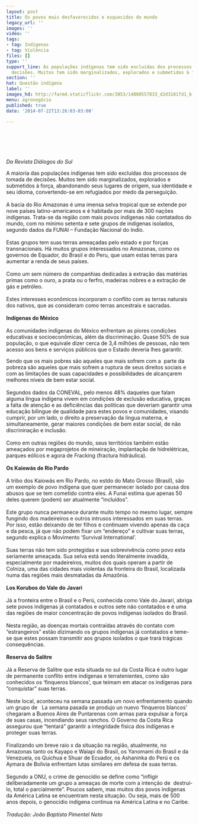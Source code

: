 ```yaml
---
layout: post
title: Os povos mais desfavorecidos e esquecidos do mundo
legacy_url: ''
images: ''
video: ''
tags:
- tag: Indígenas
- tag: Violência
files: []
type: ''
support_line: As populações indígenas tem sido excluídas dos processos de tomada de
  decisões. Muitos tem sido marginalizados, explorados e submetidos à força.
section: ''
hat: Questão indígena
label: ''
images_hd: http://farm4.staticflickr.com/3853/14880557833_d2d3181fd1_b.jpg
menu: agronegócio
published: true
date: '2014-07-22T13:28:03-03:00'

---
```

<h1>&nbsp;</h1>

<p><em>Da&nbsp;Revista Di&aacute;logos do Sul</em></p>

<p>A maioria das popula&ccedil;&otilde;es ind&iacute;genas tem sido exclu&iacute;das dos processos de tomada de decis&otilde;es. Muitos tem sido marginalizados, explorados e submetidos &agrave; for&ccedil;a, abandonando seus lugares de origem, sua identidade e seu idioma, convertendo-se em refugiados por medo da persegui&ccedil;&atilde;o.<br />
<br />
A bacia do Rio Amazonas &eacute; uma imensa selva tropical que se extende por nove pa&iacute;ses latino-americanos e &eacute; habitada por mais de 300 na&ccedil;&otilde;es ind&iacute;genas. Trata-se da regi&atilde;o com mais povos ind&iacute;genas n&atilde;o contatados do mundo, com no m&iacute;nimo setenta e sete grupos de ind&iacute;genas isolados, segundo dados da FUNAI &ndash; Funda&ccedil;&atilde;o Nacional do Ind&iacute;o.<br />
<br />
Estas grupos tem suas terras amea&ccedil;adas pelo estado e por for&ccedil;as transnacionais. H&aacute; muitos grupos interessados no Amazonas, como os governos de Equador, do Brasil e do Peru, que usam estas terras para aumentar a renda de seus pa&iacute;ses.<br />
<br />
Como um sem n&uacute;mero de companhias dedicadas &agrave; extra&ccedil;&atilde;o das mat&eacute;rias primas como o ouro, a prata ou o ferfro, madeiras nobres e a extra&ccedil;&atilde;o de g&aacute;s e petr&oacute;leo.<br />
<br />
Estes interesses econ&ocirc;micos incorporam o conflito com as terras naturais dos nativos, que as consideram como terras ancestrais e sacradas.<br />
<br />
<strong>Ind&iacute;genas do M&eacute;xico</strong><br />
<br />
As comunidades ind&iacute;genas do M&eacute;xico enfrentam as piores condi&ccedil;&otilde;es educativas e socioecon&ocirc;micas, al&eacute;m da discrimina&ccedil;&atilde;o. Quase 50% de sua popula&ccedil;&atilde;o, o que equivale dizer cerca de 3,4 milh&otilde;es de pessoas, n&atilde;o tem acesso aos bens e servi&ccedil;os p&uacute;blicos que o Estado deveria lhes garantir.</p>

<p>Sendo que os mais pobres s&atilde;o aqueles que mais sofrem com a&nbsp; parte da pobreza s&atilde;o aqueles que mais sofrem a ruptura de seus direitos sociais e com as limita&ccedil;&otilde;es de suas capacidades e possibilidades de alcan&ccedil;arem melhores n&iacute;veis de bem estar social.<br />
<br />
Segundos dados da CONEVAL, pelo menos 48% daqueles que falam alguma l&iacute;ngua ind&iacute;gena vivem em condi&ccedil;&otilde;es de exclus&atilde;o educativa, gra&ccedil;as a falta de aten&ccedil;&atilde;o e as defici&ecirc;ncias das pol&iacute;ticas que deveriam garantir uma educa&ccedil;&atilde;o b&iacute;lingue de qualidade para estes povos e comunidades, visando cumprir, por um lado, o direito a preserva&ccedil;&atilde;o da l&iacute;ngua materna, e simultaneamente, gerar maiores condi&ccedil;&otilde;es de bem estar social, de n&atilde;o discrinina&ccedil;&atilde;o e inclus&atilde;o.<br />
<br />
Como em outras regi&otilde;es do mundo, seus territ&oacute;rios tamb&eacute;m est&atilde;o amea&ccedil;ados por megaprojetos de mineira&ccedil;&atilde;o, implanta&ccedil;&atilde;o de hidrel&eacute;tricas, parques e&oacute;licos e agora de Fracking (fractura hidr&aacute;ulica).&nbsp;&nbsp;<br />
<br />
<strong>Os Kaiow&aacute;s de Rio Pardo</strong><br />
<br />
A tribo dos Kaiow&aacute;s em Rio Pardo, no estdo do Mato Grosso (Brasil), s&atilde;o um exemplo de povo ind&iacute;gena que quer permanecer isolado por causa dos abusos que se tem cometido contra eles. A Funai estima que apenas 50 deles querem (podem) ser atualmente &ldquo;inclu&iacute;dos&rdquo;.<br />
<br />
Este grupo nunca permanece durante muito tempo no mesmo lugar, sempre fungindo dos madeireiros e outros intrusos interessados em suas terras. Por isso, est&atilde;o deixando de ter filhos e continuam vivendo apenas da ca&ccedil;a e da pesca, j&aacute; que n&atilde;o podem fixar um &ldquo;endere&ccedil;o&rdquo; e cultivar suas terras, segundo explica o Movimento &lsquo;Survival International&rsquo;.<br />
<br />
Suas terras n&atilde;o tem sido protegidas e sua sobreviv&ecirc;ncia como povo esta seriamente amea&ccedil;ada. Sua selva est&aacute; sendo literalmente invadida, especialmente por madeireiros, muitos dos quais operam a partir de Colniza, uma das cidades mais violentas da fronteira do Brasil, localizada numa das regi&otilde;es mais desmatadas da Amaz&ocirc;nia.<br />
<br />
<strong>Los Korubos do Vale do Javari</strong><br />
<br />
J&aacute; a fronteira entre o Brasil e o Per&uacute;, conhecida como Vale do Javar&iacute;, abriga sete povos ind&iacute;genas j&aacute; contatados e outros sete n&atilde;o contatados e &eacute; uma das regi&otilde;es de maior concentra&ccedil;&atilde;o de povos ind&iacute;genas isolados do Brasil.<br />
<br />
Nesta regi&atilde;o, as doen&ccedil;as mortais contra&iacute;das atrav&eacute;s do contato com &ldquo;estrangeiros&rdquo; est&atilde;o dizimando os grupos ind&iacute;genas j&aacute; contatados e teme-se que estes possam transmitir aos grupos isolados o que trar&aacute; tr&aacute;gicas consequ&ecirc;ncias.<br />
<br />
<strong>Reserva do Salitre</strong><br />
<br />
J&aacute; a Reserva de Salitre que esta situada no sul da Costa Rica &eacute; outro lugar de permanente conflito entre ind&iacute;genas e terratenientes, como s&atilde;o conhecidos os &lsquo;finqueros blancos&rsquo;, que teimam em atacar os ind&iacute;genas para &ldquo;conquistar&rdquo; suas terras.<br />
<br />
Neste local, aconteceu na semana passada um novo enfrentamento quando um grupo de&nbsp;&nbsp; La semana pasada se produjo un nuevo &lsquo;finqueros blancos&rsquo; chegaram a Buenos Aires de Puntarenas com armas para expulsar a for&ccedil;a de suas casas, incendiando seus ranchos. O Governo da Costa Rica assegurou que &ldquo;tentar&aacute;&rdquo; garantir a integridade f&iacute;sica dos ind&iacute;genas e proteger suas terras.<br />
<br />
Finalizando um breve raio x da situa&ccedil;&atilde;o na regi&atilde;o, atualmente, no Amazonas tanto os Kayapo e Waiapi do Brasil, os Yanomami do Brasil e da Venezuela, os Quichua e Shuar de Ecuador, os Ashaninka do Per&uacute; e os Aymara de Bolivia enfrentam lutas similares em defesa de suas terras.<br />
<br />
Segundo a ONU, o crime de genoc&iacute;dio se define como &ldquo;infligir deliberadamente um grupo a amea&ccedil;as de morte com a inten&ccedil;&atilde;o de&nbsp; destru&iacute;-lo, total o parcialmente&rdquo;. Poucos sabem, mas muitos dos povos ind&iacute;genas da Am&eacute;rica Latina se encuentram nesta situa&ccedil;&atilde;o. Ou seja, mais de 500 anos depois, o genocidio ind&iacute;gena continua na Am&eacute;rica Latina e no Caribe.<br />
<br />
<em>Tradu&ccedil;&atilde;o: Jo&atilde;o Baptista Pimentel Neto</em></p>
